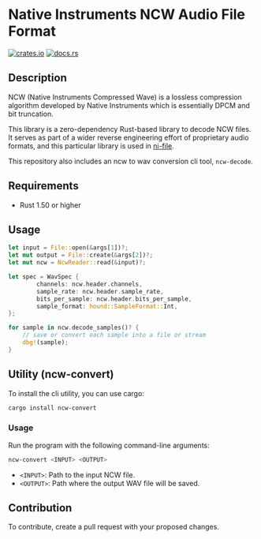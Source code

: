 # Native Instruments NCW Audio File Format

<p>
<a href="https://crates.io/crates/ncw" rel="nofollow noopener noreferrer"><img src="https://img.shields.io/crates/v/ncw.svg" alt="crates.io"></a>
<a href="https://docs.rs/ncw" rel="nofollow noopener noreferrer"><img src="https://img.shields.io/docsrs/ncw" alt="docs.rs"></a>
</p>

## Description

NCW (Native Instruments Compressed Wave) is a lossless compression algorithm developed by Native Instruments which is essentially DPCM and bit truncation.

This library is a zero-dependency Rust-based library to decode NCW files. It serves as part of a wider reverse engineering effort of proprietary audio formats, and this particular library is used in [ni-file](https://github.com/monomadic/ni-file).

This repository also includes an ncw to wav conversion cli tool, `ncw-decode`.

## Requirements

- Rust 1.50 or higher

## Usage

```rust
let input = File::open(&args[1])?;
let mut output = File::create(&args[2])?;
let mut ncw = NcwReader::read(&input)?;

let spec = WavSpec {
		channels: ncw.header.channels,
		sample_rate: ncw.header.sample_rate,
		bits_per_sample: ncw.header.bits_per_sample,
		sample_format: hound::SampleFormat::Int,
};

for sample in ncw.decode_samples()? {
	// save or convert each sample into a file or stream
	dbg!(sample);
}
```

## Utility (ncw-convert)

To install the cli utility, you can use cargo:

```bash
cargo install ncw-convert
```

### Usage

Run the program with the following command-line arguments:

```bash
ncw-convert <INPUT> <OUTPUT>
```

- `<INPUT>`: Path to the input NCW file.
- `<OUTPUT>`: Path where the output WAV file will be saved.

## Contribution

To contribute, create a pull request with your proposed changes.
